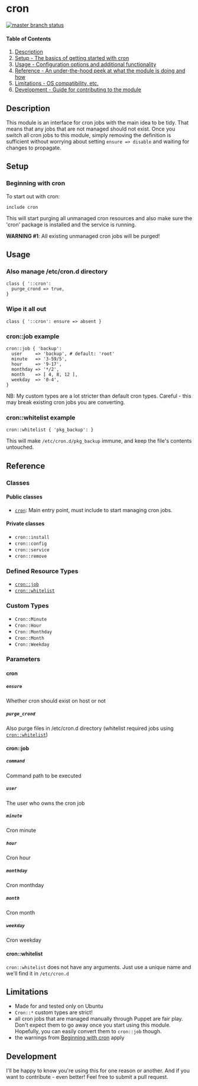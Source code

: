 # cron

[![master branch status](https://travis-ci.org/pegasd/puppet-cron.svg?branch=master)](https://travis-ci.org/pegasd/puppet-cron)

#### Table of Contents

1. [Description](#description)
1. [Setup - The basics of getting started with cron](#setup)
1. [Usage - Configuration options and additional functionality](#usage)
1. [Reference - An under-the-hood peek at what the module is doing and how](#reference)
1. [Limitations - OS compatibility, etc.](#limitations)
1. [Development - Guide for contributing to the module](#development)

## Description

This module is an interface for cron jobs with the main idea to be tidy. That means that any jobs that are not managed
should not exist. Once you switch all cron jobs to this module, simply removing the definition is sufficient without
worrying about setting `ensure => disable` and waiting for changes to propagate.

## Setup

### Beginning with cron

To start out with cron:
```puppet
include cron
```
This will start purging all unmanaged cron resources and also make sure the 'cron' package is installed and the service is running.

**WARNING #1**: All existing unmanaged cron jobs will be purged!

## Usage

### Also manage /etc/cron.d directory
```puppet
class { '::cron':
  purge_crond => true,
}
```

### Wipe it all out
```puppet
class { '::cron': ensure => absent }
```

### cron::job example
```puppet
cron::job { 'backup':
  user     => 'backup', # default: 'root'
  minute   => '3-59/5',
  hour     => '9-17',
  monthday => '*/2',
  month    => [ 4, 8, 12 ],
  weekday  => '0-4',
}
```
NB: My custom types are a lot stricter than default cron types. Careful - this may break existing cron jobs you are
converting.

### cron::whitelist example
```puppet
cron::whitelist { 'pkg_backup': }
```
This will make `/etc/cron.d/pkg_backup` immune, and keep the file's contents untouched.

## Reference

### Classes

#### Public classes

* [`cron`](#cron): Main entry point, must include to start managing cron jobs.

#### Private classes

* `cron::install`
* `cron::config`
* `cron::service`
* `cron::remove`

### Defined Resource Types

* [`cron::job`](#cronjob)
* [`cron::whitelist`](#cronwhitelist)

### Custom Types

* `Cron::Minute`
* `Cron::Hour`
* `Cron::Monthday`
* `Cron::Month`
* `Cron::Weekday`

### Parameters

#### cron

##### `ensure`

Whether cron should exist on host or not

##### `purge_crond`

Also purge files in /etc/cron.d directory (whitelist required jobs using [`cron::whitelist`](#cronwhitelist))

#### cron::job

##### `command`

Command path to be executed

##### `user`

The user who owns the cron job

##### `minute`

Cron minute

##### `hour`

Cron hour

##### `monthday`

Cron monthday

##### `month`

Cron month

##### `weekday`

Cron weekday

#### cron::whitelist

`cron::whitelist` does not have any arguments. Just use a unique name and we'll find it in `/etc/cron.d`

## Limitations

* Made for and tested only on Ubuntu
* `Cron::*` custom types are strict!
* all cron jobs that are managed manually through Puppet are fair play. Don't expect them to
go away once you start using this module. Hopefully, you can easily convert them to `cron::job` though.
* the warnings from [Beginning with cron](#beginningwithcron) apply

## Development

I'll be happy to know you're using this for one reason or another. And if you want to contribute - even better!
Feel free to submit a pull request.
